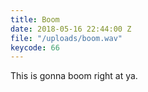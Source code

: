 ```yaml
---
title: Boom
date: 2018-05-16 22:44:00 Z
file: "/uploads/boom.wav"
keycode: 66
---
```


This is gonna boom right at ya.